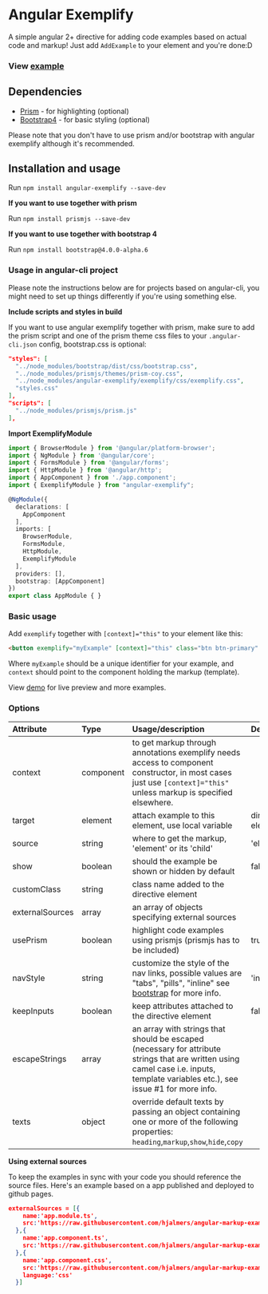 # Angular Exemplify

A simple angular 2+ directive for adding code examples based on actual code and markup! Just add `AddExample` to your element and you're done:D

### View [example](https://hjalmers.github.io/angular-exemplify/)

## Dependencies
- [Prism](http://prismjs.com/) - for highlighting (optional)
- [Bootstrap4](https://v4-alpha.getbootstrap.com/) - for basic styling (optional)

Please note that you don't have to use prism and/or bootstrap with angular exemplify although it's recommended.

## Installation and usage

Run `npm install angular-exemplify --save-dev`

**If you want to use together with prism**

Run `npm install prismjs --save-dev`

**If you want to use together with bootstrap 4**

Run `npm install bootstrap@4.0.0-alpha.6`

### Usage in angular-cli project
Please note the instructions below are for projects based on angular-cli, you might need to set up things differently if you're using something else.

**Include scripts and styles in build**

If you want to use angular exemplify together with prism, make sure to add the prism script and one of the prism theme css files to your `.angular-cli.json` config, bootstrap.css is optional:

```json
"styles": [
  "../node_modules/bootstrap/dist/css/bootstrap.css",
  "../node_modules/prismjs/themes/prism-coy.css",
  "../node_modules/angular-exemplify/exemplify/css/exemplify.css",
  "styles.css"
],
"scripts": [
  "../node_modules/prismjs/prism.js"
],
```

**Import ExemplifyModule**
```typescript
import { BrowserModule } from '@angular/platform-browser';
import { NgModule } from '@angular/core';
import { FormsModule } from '@angular/forms';
import { HttpModule } from '@angular/http';
import { AppComponent } from './app.component';
import { ExemplifyModule } from "angular-exemplify";

@NgModule({
  declarations: [
    AppComponent
  ],
  imports: [
    BrowserModule,
    FormsModule,
    HttpModule,
    ExemplifyModule
  ],
  providers: [],
  bootstrap: [AppComponent]
})
export class AppModule { }
```

### Basic usage
Add `exemplify` together with `[context]="this"` to your element like this:
```html
<button exemplify="myExample" [context]="this" class="btn btn-primary" (click)="doSomething()">Action</button>
```

Where `myExample` should be a unique identifier for your example, and `context` should point to the component holding the markup (template).

View [demo](https://hjalmers.github.io/angular-exemplify/) for live preview and more examples.

### Options

| Attribute       | Type      | Usage/description                                                                                                                                                                  | Default           |
|:----------------|:----------|:-----------------------------------------------------------------------------------------------------------------------------------------------------------------------------------|:------------------|
| context         | component | to get markup through annotations exemplify needs access to component constructor, in most cases just use `[context]="this"` unless markup is specified elsewhere.                 |                   |
| target          | element   | attach example to this element, use local variable                                                                                                                                 | directive element |
| source          | string    | where to get the markup, 'element' or its 'child'                                                                                                                                  | 'element'         |
| show            | boolean   | should the example be shown or hidden by default                                                                                                                                   | false             |
| customClass     | string    | class name added to the directive element                                                                                                                                          |                   |
| externalSources | array     | an array of objects specifying external sources                                                                                                                                    |                   |
| usePrism        | boolean   | highlight code examples using prismjs (prismjs has to be included)                                                                                                                 | true              |
| navStyle        | string    | customize the style of the nav links, possible values are "tabs", "pills", "inline" see [bootstrap](http://v4-alpha.getbootstrap.com/components/navs/) for more info.              | 'inline'          |
| keepInputs      | boolean   | keep attributes attached to the directive element                                                                                                                                  | false             |
| escapeStrings   | array     | an array with strings that should be escaped (necessary for attribute strings that are written using camel case i.e. inputs, template variables etc.), see issue #1 for more info. |                   |
| texts           | object    | override default texts by passing an object containing one or more of the following properties: `heading`,`markup`,`show`,`hide`,`copy`                                            |                   |


**Using external sources**

To keep the examples in sync with your code you should reference the source files. Here's an example based on a app published and deployed to github pages.

```json
externalSources = [{
    name:'app.module.ts',
    src:'https://raw.githubusercontent.com/hjalmers/angular-markup-example/master/src/app/app.module.ts'
  },{
    name:'app.component.ts',
    src:'https://raw.githubusercontent.com/hjalmers/angular-markup-example/master/src/app/app.component.ts'
  },{
    name:'app.component.css',
    src:'https://raw.githubusercontent.com/hjalmers/angular-markup-example/master/src/app/app.component.css',
    language:'css'
  }]
```
